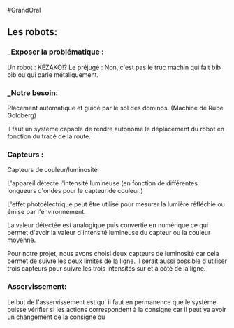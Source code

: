 #GrandOral

## Les robots:

### _Exposer la problématique :
Un robot : KÉZAKO!?
Le préjugé : Non, c'est pas le truc machin qui fait bib bib ou qui parle métaliquement.

### _Notre besoin:
Placement automatique et guidé par le sol  des dominos. (Machine de Rube Goldberg)

Il faut un système capable de rendre autonome le déplacement du robot en fonction du tracé de la route.

### Capteurs :
Capteurs de couleur/luminosité

L'appareil détecte l'intensité lumineuse (en fonction de différentes longueurs d'ondes pour le capteur de couleur.)

L'effet photoélectrique peut être utilisé pour mesurer la lumière réfléchie ou émise par l'environnement.

La valeur détectée est analogique puis convertie en numérique ce qui permet d'avoir la valeur d'intensité lumineuse du capteur ou la couleur moyenne.

Pour notre projet, nous avons choisi deux capteurs de luminosité car cela permet de suivre les deux limites de la ligne.
Il serait aussi possible d'utiliser trois capteurs pour suivre les trois intensités sur et à côté de la ligne.

### Asservissement:

Le but de l'asservissement est qu' il faut en permanence que le système puisse vérifier si les actions correspondent à la consigne car il peut ya avoir un changement de la consigne ou 